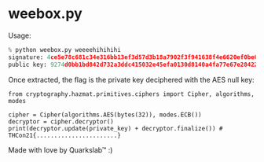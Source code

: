 
# weebox.py

Usage:

```py
% python weebox.py weeeehihihihi
signature: 4ce5e78c681c34e316bb13ef3d57d3b18a7902f3f941638f4e6620ef0be0ad92ad3825e2461e3060edac7fc1189c78ca35637d242ac20a913788120f72b76571
public key: 9274d0bb1bd842d732a3ddc415032e45efa0130d8140a4fa77e67e284224968e
```

Once extracted, the flag is the private key deciphered with the AES null key:
```
from cryptography.hazmat.primitives.ciphers import Cipher, algorithms, modes

cipher = Cipher(algorithms.AES(bytes(32)), modes.ECB())
decryptor = cipher.decryptor()
print(decryptor.update(private_key) + decryptor.finalize()) # THCon21{.......................}
```

Made with love by Quarkslab™ :)
